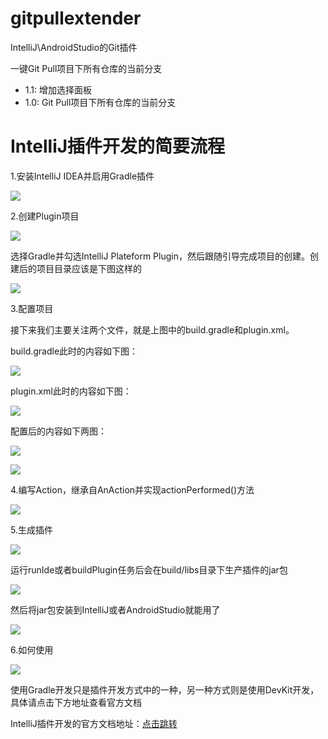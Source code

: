 # gitpullextender
IntelliJ\AndroidStudio的Git插件

一键Git Pull项目下所有仓库的当前分支

<ul>
    <li>1.1:
         增加选择面板</li>
    <li>1.0:
         Git Pull项目下所有仓库的当前分支</li>
</ul>

# IntelliJ插件开发的简要流程

1.安装IntelliJ IDEA并启用Gradle插件

![](assets/1.png)

2.创建Plugin项目

![](assets/2.png)

选择Gradle并勾选IntelliJ Plateform Plugin，然后跟随引导完成项目的创建。创建后的项目目录应该是下图这样的

![](assets/3.png)

3.配置项目

接下来我们主要关注两个文件，就是上图中的build.gradle和plugin.xml。

build.gradle此时的内容如下图：

![](assets/4.png)

plugin.xml此时的内容如下图：

![](assets/5.png)

配置后的内容如下两图：

![](assets/6.png)

![](assets/7.png)

4.编写Action，继承自AnAction并实现actionPerformed()方法

![](assets/8.png)

5.生成插件

![](assets/9.png)

运行runIde或者buildPlugin任务后会在build/libs目录下生产插件的jar包

![](assets/10.png)

然后将jar包安装到IntelliJ或者AndroidStudio就能用了

![](assets/11.png)

6.如何使用

![](assets/12.png)

使用Gradle开发只是插件开发方式中的一种，另一种方式则是使用DevKit开发，具体请点击下方地址查看官方文档

IntelliJ插件开发的官方文档地址：[点击跳转](http://www.jetbrains.org/intellij/sdk/docs/tutorials/build_system/prerequisites.html)

